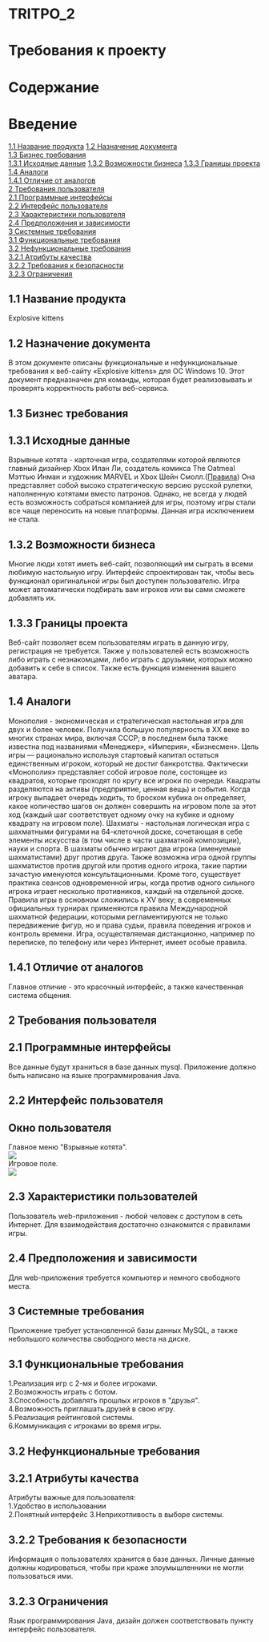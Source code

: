 # TRITPO_2
# Требования к проекту 
# Содержание 
# Введение 
[1.1 Название продукта](https://github.com/Karabas18/TRITPO_2/blob/main/README.md#1.1й-название-продукта)
[1.2 Назначение документа](https://github.com/Karabas18/TRITPO_2/blob/main/README.md#1.2-назначение-документа)  
[1.3 Бизнес требования](https://github.com/Karabas18/TRITPO_2/blob/main/README.md#1.3-бизнес-требования)  
[1.3.1 Исходные данные](https://github.com/Karabas18/TRITPO_2/blob/main/README.md#1.3.1-исходные-данные)
[1.3.2 Возможности бизнеса](https://github.com/Karabas18/TRITPO_2/blob/main/README.md#1.3.2-возможности-бизнеса)
[1.3.3 Границы проекта](https://github.com/Karabas18/TRITPO_2/blob/main/README.md#1.3.3-границы-проекта)  
[1.4 Аналоги](https://github.com/Karabas18/TRITPO_2/blob/main/README.md#1.4-аналоги)  
[1.4.1 Отличие от аналогов](https://github.com/Karabas18/TRITPO_2/blob/main/README.md#1.4.1-отличие-от-аналогов)  
[2 Требования пользователя](https://github.com/Karabas18/TRITPO_2/blob/main/README.md#2-требования-пользователя)  
[2.1 Программные интерфейсы](https://github.com/Karabas18/TRITPO_2/blob/main/README.md#21-программные-интерфейсы)  
[2.2 Интерфейс пользователя](https://github.com/Karabas18/TRITPO_2/blob/main/README.md#22-интерфейс-пользователя)  
[2.3 Характеристики пользователя](https://github.com/Karabas18/TRITPO_2/blob/main/README.md#23-характеристики-пользователей)  
[2.4 Предположения и зависимости](https://github.com/Karabas18/TRITPO_2/blob/main/README.md#24-предположения-и-зависимости)  
[3 Системные требования](https://github.com/Karabas18/TRITPO_2/blob/main/README.md#3-системные-требования)  
[3.1 Функциональные требования](https://github.com/Karabas18/TRITPO_2/blob/main/README.md#31-функциональные-требования)  
[3.2 Нефункциональные требования](https://github.com/Karabas18/TRITPO_2/blob/main/README.md#32-нефункциональные-требования)  
[3.2.1 Атрибуты качества](https://github.com/Karabas18/TRITPO_2/blob/main/README.md#321-атрибуты-качества)  
[3.2.2 Требования к безопасности](https://github.com/Karabas18/TRITPO_2/blob/main/README.md#322-требования-к-безопасности)  
[3.2.3 Ограничения](https://github.com/Karabas18/TRITPO_2/blob/main/README.md#323-ограничения)
## 1.1 Название продукта
Explosive kittens
## 1.2 Назначение документа
В этом документе описаны функциональные и нефункциональные требования к веб-сайту «Explosive kittens» для ОС Windows 10. Этот документ предназначен для команды, которая будет реализовывать и проверять корректность работы веб-сервиса.
## 1.3 Бизнес требования
## 1.3.1 Исходные данные
Взрывные котята - карточная игра, создателями которой являются главный дизайнер Xbox Илан Ли, создатель комикса The Oatmeal Мэттью Инман и художник MARVEL и Xbox Шейн Смолл.([Правила](https://hobbyworld.ru/download/rules/Exploding%20Kittens_Rules.pdf)) Она представляет собой высоко стратегическую версию русской рулетки, наполненную котятами вместо патронов. Однако, не всегда у людей есть возможность собраться компанией для игры, поэтому игры стали все чаще переносить на новые платформы. Данная игра исключением не стала.
## 1.3.2 Возможности бизнеса
Многие люди хотят иметь веб-сайт, позволяющий им сыграть в всеми любимую настольную игру. Интерфейс спроектирован так, чтобы весь функционал оригинальной игры был доступен пользователю. Игра может автоматически подбирать вам игроков или вы сами сможете добавлять их. 
## 1.3.3 Границы проекта
Веб-сайт позволяет всем пользователям играть в данную игру, регистрация не требуется. Также у пользователей есть возможность либо играть с незнакомцами, либо играть с друзьями, которых можно добавить к себе в список. Также есть функция изменения вашего аватара.
## 1.4 Аналоги
Монополия - экономическая и стратегическая настольная игра для двух и более человек. Получила большую популярность в XX веке во многих странах мира, включая СССР; в последнем была также известна под названиями «Менеджер», «Империя», «Бизнесмен». Цель игры — рационально используя стартовый капитал остаться единственным игроком, который не достиг банкротства. Фактически «Монополия» представляет собой игровое поле, состоящее из квадратов, которые проходят по кругу все игроки по очереди. Квадраты разделяются на активы (предприятие, ценная вещь) и события. Когда игроку выпадает очередь ходить, то броском кубика он определяет, какое количество шагов он должен совершить на игровом поле за этот ход (каждый шаг соответствует одному очку на кубике и одному квадрату на игровом поле).
Шахматы -  настольная логическая игра с шахматными фигурами на 64-клеточной доске, сочетающая в себе элементы искусства (в том числе в части шахматной композиции), науки и спорта. В шахматы обычно играют два игрока (именуемые шахматистами) друг против друга. Также возможна игра одной группы шахматистов против другой или против одного игрока, такие партии зачастую именуются консультационными. Кроме того, существует практика сеансов одновременной игры, когда против одного сильного игрока играет несколько противников, каждый на отдельной доске. Правила игры в основном сложились к XV веку; в современных официальных турнирах применяются правила Международной шахматной федерации, которыми регламентируются не только передвижение фигур, но и права судьи, правила поведения игроков и контроль времени. Игра, осуществляемая дистанционно, например по переписке, по телефону или через Интернет, имеет особые правила. 
## 1.4.1 Отличие от аналогов
Главное отличие - это красочный интерфейс, а также качественная система общения.
## 2 Требования пользователя  
## 2.1 Программные интерфейсы 
Все данные будут храниться в базе данных mysql. Приложение должно быть написано на языке программирования Java. 
## 2.2 Интерфейс пользователя  
## Окно пользователя  
Главное меню "Взрывные котята".  
![](https://github.com/Karabas18/TRITPO_2/blob/main/Main_3.png)  
Игровое поле.  
![](https://github.com/Karabas18/TRITPO_2/blob/main/Game.png) 
## 2.3 Характеристики пользователей  
Пользователь web-приложения - любой человек с доступом в сеть Интернет. Для взаимодействия достаточно ознакомится с правилами игры.
## 2.4 Предположения и зависимости 
Для web-приложения требуется компьютер и немного свободного места.
## 3 Системные требования  
Приложение требует установленной базы данных MySQL, а также небольшого количества свободного места на диске.
## 3.1 Функциональные требования 
1.Реализация игр с 2-мя и более игроками.  
2.Возможность играть с ботом.  
3.Способность добавлять прошлых игроков в "друзья".  
4.Возможность приглашать друзей в свою игру.   
5.Реализация рейтинговой системы.  
6.Коммуникация с игроками во время игры.
## 3.2 Нефункциональные требования  
## 3.2.1 Атрибуты качества
Атрибуты важные для пользователя:  
1.Удобство в использовании  
2.Понятный интерфейс 
3.Неприхотливость в выборе системы.
## 3.2.2 Требования к безопасности  
Информация о пользователях хранится в базе данных. Личные данные должны кодироваться, чтобы при краже злоумышленники не могли пользоваться ими.  
## 3.2.3 Ограничения    
Язык программирования Java, дизайн должен соответствовать пункту интерфейс пользователя.
